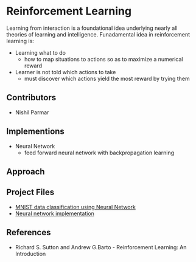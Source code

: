 # Reinforcement Learning
Learning from interaction is a foundational idea underlying nearly all theories of learning and intelligence.
Funadamental idea in reinforcement learning is:
- Learning what to do
  - how to map situations to actions so as to maximize a numerical reward
- Learner is not told which actions to take
  - must discover which actions yield the most reward by trying them



## Contributors
- Nishil Parmar

## Implementions
- Neural Network
  - feed forward neural network with backpropagation learning

## Approach

## Project Files
- [MNIST data classification using Neural Network](https://github.com/nishil70/neural-network/blob/master/notebooks/mnist-classification-using-nn.ipynb)
- [Neural network implementation](https://github.com/nishil70/neural-network/blob/master/models/NeuralNetworkUtility.py)


## References
- Richard S. Sutton and Andrew G.Barto - Reinforcement Learning: An Introduction
